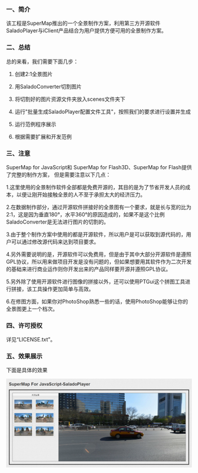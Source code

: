 ﻿### 一、简介

该工程是SuperMap推出的一个全景制作方案，利用第三方开源软件SaladoPlayer与iClient产品结合为用户提供方便可用的全景制作方案。


### 二、总结

总的来看，我们需要下面几步：

1. 创建2:1全景图片

2. 用SaladoConverter切割图片

3. 将切割好的图片资源文件夹放入scenes文件夹下

4. 运行"批量生成SaladoPlayer配置文件工具"，按照我们的要求进行设置并生成

5. 运行范例程序展示

6. 根据需要扩展和开发范例


### 三、注意

SuperMap for JavaScript和 SuperMap for Flash3D、SuperMap for Flash提供了完整的制作方案， 但是需要注意以下几点：

1.这里使用的全景制作软件全部都是免费开源的，其目的是为了节省开发人员的成本，以便让刚开始接触全景的人不至于承担太大的经济压力。

2.在数据制作部分，通过开源软件拼接好的全景图有一个要求，就是长与宽的比为2:1，这是因为垂直180°，水平360°的原因造成的，如果不是这个比例SaladoConverter是无法进行图片的切割的。

3.由于整个制作方案中使用的都是开源软件，所以用户是可以获取到源代码的，用户可以通过修改源代码来达到项目要求。

4.另外需要说明的是，开源软件可以免费用，但是由于其中大部分开源软件是遵照GPL协议，所以用来做项目开发是没有问题的，但如果想要用其软件作为二次开发的基础来进行商业运作则你开发出来的产品同样要开源并遵照GPL协议。

5.另外除了使用开源软件进行图像的拼接以外，还可以使用PTGui这个拼图工具进行拼接，该工具操作更加简单与高效。

6.在修图方面，如果你对PhotoShop熟悉一些的话，使用PhotoShop能够让你的全景图更上一个档次。

### 四、许可授权

详见“LICENSE.txt”。

### 五、效果展示

下面是具体的效果

![original_THmC_4b6f000174941190](images/javascriptDemoImage.png)



